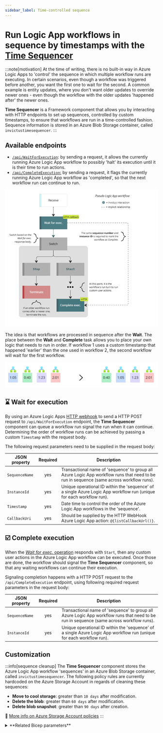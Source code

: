 ```yaml
---
sidebar_label: Time-controlled sequence
---
```


# Run Logic App workflows in sequence by timestamps with the <u>Time Sequencer</u>

:::note[motivation]
At the time of writing, there is no built-in way in Azure Logic Apps to 'control' the sequence in which multiple workflow runs are executing. In certain scenarios, even though a  workflow was triggered before another, you want the first one to wait for the second. A common example is entity updates, where you don't want older updates to override newer ones - even though the workflow with the older updates 'happened after' the newer ones.

**Time Sequencer** is a Framework component that allows you by interacting with HTTP endpoints to set up sequences, controlled by custom timestamps, to ensure that workflows are run in a time-controlled fashion. Sequence information is stored in an Azure Blob Storage container, called `invictustimesequencer`.
:::

## Available endpoints
* [`/api/WaitForExecution`](#-wait-for-execution): by sending a request, it allows the currently running Azure Logic App workflow to possibly 'halt' its execution until it is their time to run actions.
* [`/api/CompleteExecution`:](#️-complete-execution) by sending a request, it flags the currently running Azure Logic App workflow as 'completed', so that the next workflow run can continue to run.

![Pseudo Azure Logic App setup with Time Sequencer component](/images/framework/pseudo-logic-app-w-time-sequencer.png)

The idea is that workflows are processed in sequence after the **Wait**. The place between the **Wait** and **Complete** task allows you to place your own logic that needs to run in order. If workflow 1 uses a custom timestamp that happened 'earlier' than the one used in workflow 2, the second workflow will wait for the first workflow.

![Pseudo Azure Logic App workflow runs with Time Sequencer component](/images/framework/pseudo-logic-app-workflow-runs-w-time-sequencer.png)

## ⌛ Wait for execution
By using an Azure Logic Apps [HTTP webhook](https://learn.microsoft.com/en-us/azure/connectors/connectors-native-webhook?tabs=standard#add-an-http-webhook-trigger) to send a HTTP POST request to `/api/WaitForExecution` endpoint, the **Time Sequencer** component can queue a workflow run signal the run when it can continue. Determining the order of workflow runs can be achieved by passing a custom `Timestamp` with the request body.

The following request parameters need to be supplied in the request body:

| JSON property  | Required | Description                                                                                                                              |
| -------------- | :------: | ---------------------------------------------------------------------------------------------------------------------------------------- |
| `SequenceName` | yes      | Transactional name of 'sequence' to group all Azure Logic App workflow runs that need to be run in sequence (same across workflow runs). | 
| `InstanceId`   | yes      | Unique operational ID within the 'sequence' of a single Azure Logic App workflow run (unique for each workflow run).                     |
| `Timestamp`    | yes      | Date time to control the order of the Azure Logic App workflows in the 'sequence'.                                                       |
| `CallbackUri`  | yes      | Should be supplied by the HTTP WebHook Azure Logic App action: `@{listCallbackUrl()}`.                                                   |

## ☑️ Complete execution
When the [*Wait for exec.* operation](#-wait-for-execution) responds with `Start`, then any custom user actions in the Azure Logic App workflow can be executed. Once those are done, the workflow should signal the **Time Sequencer** component, so that any waiting workflows can continue their execution.

Signaling completion happens with a HTTP POST request to the `/api/CompleteExecution` endpoint, using following required request parameters in the request body:

| JSON property  | Required | Description                                                                                                                              |
| -------------- | :------: | ---------------------------------------------------------------------------------------------------------------------------------------- |
| `SequenceName` | yes      | Transactional name of 'sequence' to group all Azure Logic App workflow runs that need to be run in sequence (same across workflow runs). | 
| `InstanceId`   | yes      | Unique operational ID within the 'sequence' of a single Azure Logic App workflow run (unique for each workflow run).                     |

## Customization

:::info[sequence cleanup]
The **Time Sequencer** component stores the Azure Logic App workflow 'sequences' in an Azure Blob Storage container, called `invictustimesequencer`. The following policy rules are currently hardcoded on the Azure Storage Account in regards of cleaning these sequences:
* **Move to cool storage**: greater than `10 days` after modification.
* **Delete the blob**: greater than `60 days` after modification.
* **Delete blob snapshot**: greater than `90 days` after creation.

🔗 [More info on Azure Storage Account policies](https://learn.microsoft.com/en-us/azure/storage/blobs/lifecycle-management-policy-configure?tabs=azure-portal)
:::

<details>
<summary>**Related Bicep parameters**</summary>

The following Bicep parameters control the inner workings of the **Time Sequencer** component. See the [release pipeline step of the deployment of the Invictus Framework](./installation/index.mdx) to learn more.

| Bicep parameter | Default | Description |
| --------------- | ------- | ----------- |
| `storageAccountName` | `invictus{resourcePrefix}store` | The name of the Azure Storage Account (used by other Framework components as well) where the `invictustimesequencer` Azure Blob Storage container will be located where Azure Logic App workflow sequences are stored. |
| `timeSequencerScaling` | `{ cpuResources: '0.5', memoryResources: '1.0Gi', scaleMaxReplicas: 1, scaleMinReplicas: 0, concurrentRequests: 10 }` | The Container App options to control scaling. See [scaling rules in Azure Container Apps](https://learn.microsoft.com/en-us/azure/container-apps/scale-app?pivots=container-apps-bicep#custom). |
| `timesequencerFunctionName` | `inv-${resourcePrefix}-timesequencer` | The name of the Azure Container App to be created for the **Time Sequencer** component. |

</details>
